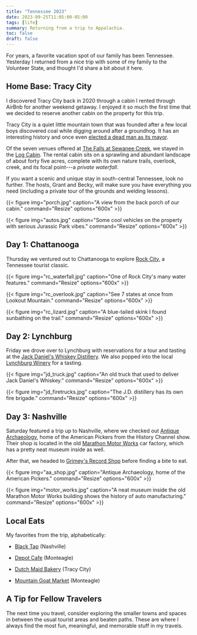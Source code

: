 ```yaml
---
title: "Tennessee 2023"
date: 2023-09-25T11:05:00-05:00
tags: [life]
summary: Returning from a trip to Appalachia.
toc: false
draft: false
---
```


For years, a favorite vacation spot of our family has been Tennessee. Yesterday I returned from a nice trip with some of my family to the Volunteer State, and thought I'd share a bit about it here.

## Home Base: Tracy City

I discovered Tracy City back in 2020 through a cabin I rented through AirBnb for another weekend getaway. I enjoyed it so much the first time that we decided to reserve another cabin on the property for this trip. 

Tracy City is a quiet little mountain town that was founded after a few local boys discovered coal while digging around after a groundhog. It has an interesting history and once even [elected a dead man as its mayor](https://en.wikipedia.org/wiki/Tracy_City,_Tennessee#Government).

Of the seven venues offered at [The Falls at Sewanee Creek](https://tnwaterfallgetaway.com/), we stayed in the [Log Cabin](https://tnwaterfallgetaway.com/log-cabin). The rental cabin sits on a sprawling and abundant landscape of about forty five acres, complete with its own nature trails, overlook, creek, and its focal point---a *private waterfall*. 

If you want a scenic and unique stay in south-central Tennessee, look no further. The hosts, Grant and Becky, will make sure you have everything you need (including a private tour of the grounds and welding lessons).

{{< figure
img="porch.jpg"
caption="A view from the back porch of our cabin."
command="Resize"
options="600x" >}}

{{< figure
img="autos.jpg"
caption="Some cool vehicles on the property with serious Jurassic Park vibes."
command="Resize"
options="600x" >}}

## Day 1: Chattanooga

Thursday we ventured out to Chattanooga to explore [Rock City](https://www.seerockcity.com/), a Tennessee tourist classic.

{{< figure
img="rc_waterfall.jpg"
caption="One of Rock City's many water features."
command="Resize"
options="600x" >}}

{{< figure
img="rc_overlook.jpg"
caption="See 7 states at once from Lookout Mountain."
command="Resize"
options="600x" >}}

{{< figure
img="rc_lizard.jpg"
caption="A blue-tailed skink I found sunbathing on the trail."
command="Resize"
options="600x" >}}

## Day 2: Lynchburg

Friday we drove over to Lynchburg with reservations for a tour and tasting at the [Jack Daniel's Whiskey Distillery](https://www.jackdaniels.com/). We also popped into the local [Lynchburg Winery](https://www.lynchburgwinery.com/) for a tasting.

{{< figure
img="jd_truck.jpg"
caption="An old truck that used to deliver Jack Daniel's Whiskey."
command="Resize"
options="600x" >}}

{{< figure
img="jd_firetrucks.jpg"
caption="The J.D. distillery has its own fire brigade."
command="Resize"
options="600x" >}}

## Day 3: Nashville

Saturday featured a trip up to Nashville, where we checked out [Antique Archaeology](https://www.antiquearchaeology.com/), home of the American Pickers from the History Channel show. Their shop is located in the old [Marathon Motor Works](https://www.marathonvillage.net/about/) car factory, which has a pretty neat museum inside as well.

After that, we headed to [Grimey's Record Shop](https://www.grimeys.com/) before finding a bite to eat.

{{< figure
img="aa_shop.jpg"
caption="Antique Archaeology, home of the American Pickers."
command="Resize"
options="600x" >}}

{{< figure
img="motor_works.jpg"
caption="A neat museum inside the old Marathon Motor Works building shows the history of auto manufacturing."
command="Resize"
options="600x" >}}

## Local Eats

My favorites from the trip, alphabetically:

- [Black Tap](https://blacktap.com/) (Nashville)

- [Depot Cafe](https://www.facebook.com/people/The-DEPOT-CAFE/100057597125654/) (Monteagle)

- [Dutch Maid Bakery](https://www.dutchmaid.net/) (Tracy City)

- [Mountain Goat Market](https://www.mtngoatmarket.com/) (Monteagle)

## A Tip for Fellow Travelers

The next time you travel, consider exploring the smaller towns and spaces in between the usual tourist areas and beaten paths. These are where I always find the most fun, meaningful, and memorable stuff in my travels.